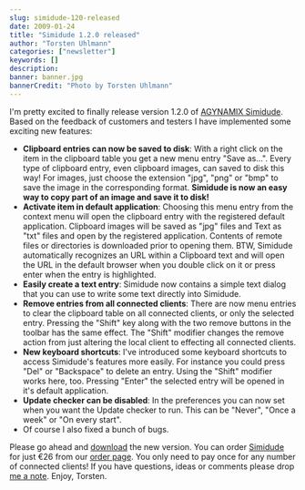 ```yaml
---
slug: simidude-120-released
date: 2009-01-24
title: "Simidude 1.2.0 released"
author: "Torsten Uhlmann"
categories: ["newsletter"]
keywords: []
description:
banner: banner.jpg
bannerCredit: "Photo by Torsten Uhlmann"
---
```


I'm pretty excited to finally release version 1.2.0 of [AGYNAMIX Simidude](http://www.simidude.com). Based on the feedback of customers and testers I have implemented some exciting new features:

-   **Clipboard entries can now be saved to disk**: With a right click on the item in the clipboard table you get a new menu entry "Save as...". Every type of clipboard entry, even clipboard images, can saved to disk this way! For images, just choose the extension "jpg", "png" or "bmp" to save the image in the corresponding format. **Simidude is now an easy way to copy part of an image and save it to disk!**
-   **Activate item in default application**: Choosing this menu entry from the context menu will open the clipboard entry with the registered default application. Clipboard images will be saved as "jpg" files and Text as "txt" files and open by the registered application. Contents of remote files or directories is downloaded prior to opening them. BTW, Simidude automatically recognizes an URL within a Clipboard text and will open the URL in the default browser when you double click on it or press enter when the entry is highlighted.
-   **Easily create a text entry**: Simidude now contains a simple text dialog that you can use to write some text directly into Simidude.
-   **Remove entries from all connected clients**: There are now menu entries to clear the clipboard table on all connected clients, or only the selected entry. Pressing the "Shift" key along with the two remove buttons in the toolbar has the same effect. The "Shift" modifier changes the remove action from just altering the local client to effecting all connected clients.
-   **New keyboard shortcuts**: I've introduced some keyboard shortcuts to access Simidude's features more easily. For instance you could press "Del" or "Backspace" to delete an entry. Using the "Shift" modifier works here, too. Pressing "Enter" the selected entry will be opened in it's default application.
-   **Update checker can be disabled**: In the preferences you can now set when you want the Update checker to run. This can be "Never", "Once a week" or "On every start".
-   Of course I also fixed a bunch of bugs.

Please go ahead and [download](http://www.simidude.com/download) the new version. You can order [Simidude](http://www.simidude.com) for just €26 from our [order page](http://www.simidude.com/order). You only need to pay once for any number of connected clients! If you have questions, ideas or comments please drop [me a note](http://helpdesk.agynamix.de/index.php?pg=request). Enjoy, Torsten.
